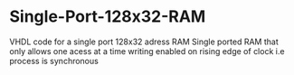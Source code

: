 # Single-Port-128x32-RAM
VHDL code for a single port 128x32 adress RAM
Single ported RAM that only allows one acess at a time
writing enabled on rising edge of clock i.e process is synchronous
